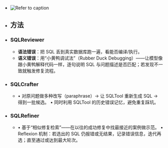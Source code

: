 - ![Refer to caption](https://arxiv.org/html/2406.13408v4/x2.png)
- ## 方法
- ### SQLReviewer
	- **语法错误**：把 SQL 丢到真实数据库跑一遍，看能否编译/执行。
	- **语义错误**：用“小黄鸭调试法”（Rubber Duck Debugging）——让模型像跟小黄鸭解释代码一样，逐句说明 SQL 与问题描述是否匹配；若发现不一致就触发修复流程。
- ### SQLCrafter
	- • 对原问题做多种改写（paraphrase）→ 让 SQLTool 重新生成 SQL → 得到一批候选。
	  • 同时利用 SQLTool 的历史错误记忆，避免重复踩坑。
- ### SQLRefiner
	- • 基于“相似修复检索”——在以往的成功修复中找最接近的案例做示范。
	  • Reflexion 机制：若选出的 SQL 仍报错或无结果，记录错误信息，迭代再选；直至通过或达到最大轮次。